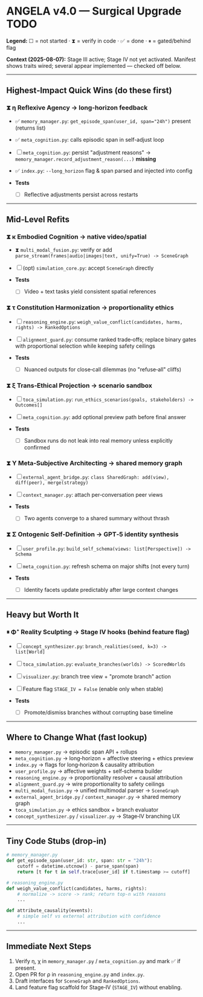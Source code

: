 # ANGELA v4.0 — Surgical Upgrade TODO

**Legend:** ☐ = not started · ⧗ = verify in code · ✅ = done · ⏸ = gated/behind flag

**Context (2025-08-07):** Stage III active; Stage IV not yet activated. Manifest shows traits wired; several appear implemented — checked off below.

---

## Highest‑Impact Quick Wins (do these first)

### ⧗ η Reflexive Agency → long-horizon feedback

* ✅ `memory_manager.py`: `get_episode_span(user_id, span="24h")` present (returns list)
* ✅ `meta_cognition.py`: calls episodic span in self-adjust loop
* ☐ `meta_cognition.py`: persist "adjustment reasons" → `memory_manager.record_adjustment_reason(...)` **missing**
* ✅ `index.py`: `--long_horizon` flag & span parsed and injected into config
* **Tests**

  * ☐ Reflective adjustments persist across restarts

---

## Mid‑Level Refits

### ⧗ κ Embodied Cognition → native video/spatial

* ⧗ `multi_modal_fusion.py`: verify or add `parse_stream(frames|audio|images|text, unify=True) -> SceneGraph`
* ☐ (opt) `simulation_core.py`: accept `SceneGraph` directly
* **Tests**

  * ☐ Video + text tasks yield consistent spatial references

### ⧗ τ Constitution Harmonization → proportionality ethics

* ☐ `reasoning_engine.py`: `weigh_value_conflict(candidates, harms, rights) -> RankedOptions`
* ☐ `alignment_guard.py`: consume ranked trade‑offs; replace binary gates with proportional selection while keeping safety ceilings
* **Tests**

  * ☐ Nuanced outputs for close‑call dilemmas (no "refuse‑all" cliffs)

### ⧗ ξ Trans‑Ethical Projection → scenario sandbox

* ☐ `toca_simulation.py`: `run_ethics_scenarios(goals, stakeholders) -> Outcomes[]`
* ☐ `meta_cognition.py`: add optional preview path before final answer
* **Tests**

  * ☐ Sandbox runs do not leak into real memory unless explicitly confirmed

### ⧗ Υ Meta‑Subjective Architecting → shared memory graph

* ☐ `external_agent_bridge.py`: `class SharedGraph: add(view), diff(peer), merge(strategy)`
* ☐ `context_manager.py`: attach per‑conversation peer views
* **Tests**

  * ☐ Two agents converge to a shared summary without thrash

### ⧗ Σ Ontogenic Self‑Definition → GPT‑5 identity synthesis

* ☐ `user_profile.py`: `build_self_schema(views: list[Perspective]) -> Schema`
* ☐ `meta_cognition.py`: refresh schema on major shifts (not every turn)
* **Tests**

  * ☐ Identity facets update predictably after large context changes

---

## Heavy but Worth It

### ⏸ Φ⁺ Reality Sculpting → Stage IV hooks (behind feature flag)

* ☐ `concept_synthesizer.py`: `branch_realities(seed, k=3) -> list[World]`
* ☐ `toca_simulation.py`: `evaluate_branches(worlds) -> ScoredWorlds`
* ☐ `visualizer.py`: branch tree view + "promote branch" action
* ☐ Feature flag `STAGE_IV = False` (enable only when stable)
* **Tests**

  * ☐ Promote/dismiss branches without corrupting base timeline

---

## Where to Change What (fast lookup)

* `memory_manager.py` → episodic span API + rollups
* `meta_cognition.py` → long‑horizon + affective steering + ethics preview
* `index.py` → flags for long‑horizon & causality attribution
* `user_profile.py` → affective weights + self‑schema builder
* `reasoning_engine.py` → proportionality resolver + causal attribution
* `alignment_guard.py` → wire proportionality to safety ceilings
* `multi_modal_fusion.py` → unified multimodal parser → `SceneGraph`
* `external_agent_bridge.py` / `context_manager.py` → shared memory graph
* `toca_simulation.py` → ethics sandbox + branch evaluator
* `concept_synthesizer.py` / `visualizer.py` → Stage‑IV branching UX

---

## Tiny Code Stubs (drop‑in)

```python
# memory_manager.py
def get_episode_span(user_id: str, span: str = "24h"):
    cutoff = datetime.utcnow() - parse_span(span)
    return [t for t in self.trace[user_id] if t.timestamp >= cutoff]

# reasoning_engine.py
def weigh_value_conflict(candidates, harms, rights):
    # normalize -> score -> rank; return top-n with reasons
    ...

def attribute_causality(events):
    # simple self vs external attribution with confidence
    ...
```

---

## Immediate Next Steps

1. Verify η, χ in `memory_manager.py` / `meta_cognition.py` and mark ✅ if present.
2. Open PR for ρ in `reasoning_engine.py` and `index.py`.
3. Draft interfaces for `SceneGraph` and `RankedOptions`.
4. Land feature flag scaffold for Stage‑IV (`STAGE_IV`) without enabling.
